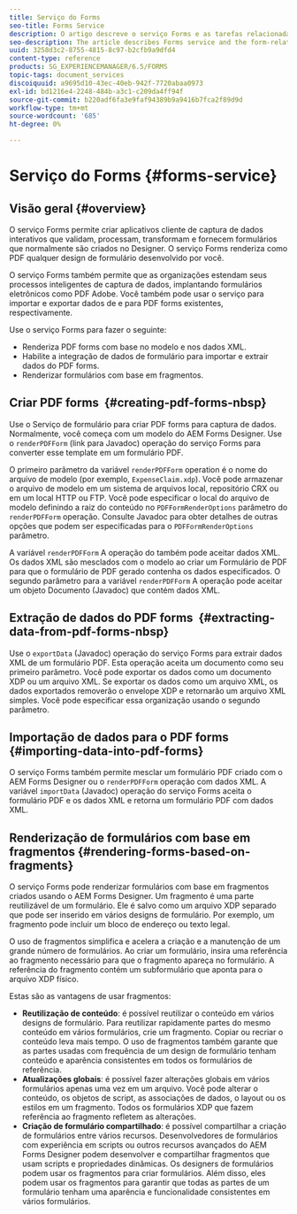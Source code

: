 ```yaml
---
title: Serviço do Forms
seo-title: Forms Service
description: O artigo descreve o serviço Forms e as tarefas relacionadas ao formulário que podem ser executadas usando o serviço Forms.
seo-description: The article describes Forms service and the form-related tasks you can perform using Forms service.
uuid: 3258d3c2-8755-4815-8c97-b2cfb9a9dfd4
content-type: reference
products: SG_EXPERIENCEMANAGER/6.5/FORMS
topic-tags: document_services
discoiquuid: a9695d10-43ec-40eb-942f-7720abaa0973
exl-id: bd1216e4-2248-484b-a3c1-c209da4ff94f
source-git-commit: b220adf6fa3e9faf94389b9a9416b7fca2f89d9d
workflow-type: tm+mt
source-wordcount: '685'
ht-degree: 0%

---
```


# Serviço do Forms {#forms-service}

## Visão geral {#overview}

O serviço Forms permite criar aplicativos cliente de captura de dados interativos que validam, processam, transformam e fornecem formulários que normalmente são criados no Designer. O serviço Forms renderiza como PDF qualquer design de formulário desenvolvido por você.

O serviço Forms também permite que as organizações estendam seus processos inteligentes de captura de dados, implantando formulários eletrônicos como PDF Adobe. Você também pode usar o serviço para importar e exportar dados de e para PDF forms existentes, respectivamente.

Use o serviço Forms para fazer o seguinte:

* Renderiza PDF forms com base no modelo e nos dados XML.
* Habilite a integração de dados de formulário para importar e extrair dados do PDF forms.
* Renderizar formulários com base em fragmentos.

## Criar PDF forms  {#creating-pdf-forms-nbsp}

Use o Serviço de formulário para criar PDF forms para captura de dados. Normalmente, você começa com um modelo do AEM Forms Designer. Use o `renderPDFForm` (link para Javadoc) operação do serviço Forms para converter esse template em um formulário PDF.

O primeiro parâmetro da variável `renderPDFForm` operation é o nome do arquivo de modelo (por exemplo, `ExpenseClaim.xdp`). Você pode armazenar o arquivo de modelo em um sistema de arquivos local, repositório CRX ou em um local HTTP ou FTP. Você pode especificar o local do arquivo de modelo definindo a raiz do conteúdo no `PDFFormRenderOptions` parâmetro do `renderPDFForm` operação. Consulte Javadoc para obter detalhes de outras opções que podem ser especificadas para o `PDFFormRenderOptions` parâmetro.

A variável `renderPDFForm` A operação do também pode aceitar dados XML. Os dados XML são mesclados com o modelo ao criar um Formulário de PDF para que o formulário de PDF gerado contenha os dados especificados. O segundo parâmetro para a variável `renderPDFForm` A operação pode aceitar um objeto Documento (Javadoc) que contém dados XML.

## Extração de dados do PDF forms  {#extracting-data-from-pdf-forms-nbsp}

Use o `exportData` (Javadoc) operação do serviço Forms para extrair dados XML de um formulário PDF. Esta operação aceita um documento como seu primeiro parâmetro. Você pode exportar os dados como um documento XDP ou um arquivo XML. Se exportar os dados como um arquivo XML, os dados exportados removerão o envelope XDP e retornarão um arquivo XML simples. Você pode especificar essa organização usando o segundo parâmetro.

## Importação de dados para o PDF forms {#importing-data-into-pdf-forms}

O serviço Forms também permite mesclar um formulário PDF criado com o AEM Forms Designer ou o `renderPDFForm` operação com dados XML. A variável `importData` (Javadoc) operação do serviço Forms aceita o formulário PDF e os dados XML e retorna um formulário PDF com dados XML.

## Renderização de formulários com base em fragmentos {#rendering-forms-based-on-fragments}

O serviço Forms pode renderizar formulários com base em fragmentos criados usando o AEM Forms Designer. Um fragmento é uma parte reutilizável de um formulário. Ele é salvo como um arquivo XDP separado que pode ser inserido em vários designs de formulário. Por exemplo, um fragmento pode incluir um bloco de endereço ou texto legal.

O uso de fragmentos simplifica e acelera a criação e a manutenção de um grande número de formulários. Ao criar um formulário, insira uma referência ao fragmento necessário para que o fragmento apareça no formulário. A referência do fragmento contém um subformulário que aponta para o arquivo XDP físico.

Estas são as vantagens de usar fragmentos:

* **Reutilização de conteúdo**: é possível reutilizar o conteúdo em vários designs de formulário. Para reutilizar rapidamente partes do mesmo conteúdo em vários formulários, crie um fragmento. Copiar ou recriar o conteúdo leva mais tempo. O uso de fragmentos também garante que as partes usadas com frequência de um design de formulário tenham conteúdo e aparência consistentes em todos os formulários de referência.
* **Atualizações globais**: é possível fazer alterações globais em vários formulários apenas uma vez em um arquivo. Você pode alterar o conteúdo, os objetos de script, as associações de dados, o layout ou os estilos em um fragmento. Todos os formulários XDP que fazem referência ao fragmento refletem as alterações.
* **Criação de formulário compartilhado**: é possível compartilhar a criação de formulários entre vários recursos. Desenvolvedores de formulários com experiência em scripts ou outros recursos avançados do AEM Forms Designer podem desenvolver e compartilhar fragmentos que usam scripts e propriedades dinâmicas. Os designers de formulários podem usar os fragmentos para criar formulários. Além disso, eles podem usar os fragmentos para garantir que todas as partes de um formulário tenham uma aparência e funcionalidade consistentes em vários formulários.
